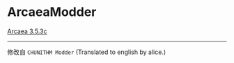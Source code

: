 # ArcaeaModder
[Arcaea 3.5.3c](./353c.html)

---

修改自 `CHUNITHM Modder`
(Translated to english by alice.)
